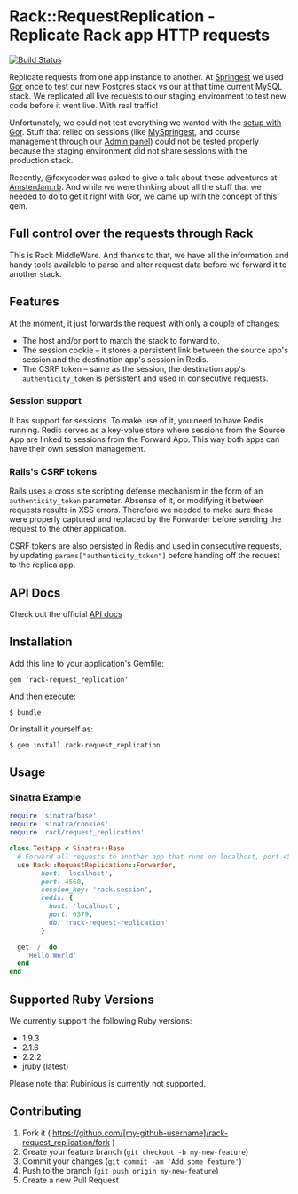 # Rack::RequestReplication - Replicate Rack app HTTP requests

[![Build Status](https://travis-ci.org/Springest/rack-request_replication.svg?branch=master)](https://travis-ci.org/Springest/rack-request_replication)

Replicate requests from one app instance to another. At
[Springest](http://www.springest.com) we used
[Gor](https://github.com/buger/gor) once to test our new Postgres stack
vs our at that time current MySQL stack.
We replicated all live requests to our staging environment to test new
code before it went live. With real traffic!

Unfortunately, we could not test everything we wanted with the
[setup with Gor](http://devblog.springest.com/testing-big-infrastructure-changes-at-springest/).
Stuff that relied on sessions (like
[MySpringest](https://www.springest.com/my-springest), and course
management through our [Admin panel](http://providers.springest.com/))
could not be tested properly because the staging environment did not
share sessions with the production stack.

Recently, @foxycoder was asked to give a talk about these adventures at
[Amsterdam.rb](http://www.meetup.com/Amsterdam-rb/events/206133762/).
And while we were thinking about all the stuff that we needed to do to
get it right with Gor, we came up with the concept of this gem.

## Full control over the requests through Rack

This is Rack MiddleWare. And thanks to that, we have all the information
and handy tools available to parse and alter request data before we
forward it to another stack.


## Features

At the moment, it just forwards the request with only a couple of
changes:

- The host and/or port to match the stack to forward to.
- The session cookie – it stores a persistent link between the source
  app's session and the destination app's session in Redis.
- The CSRF token – same as the session, the destination app's
  `authenticity_token` is persistent and used in consecutive requests.

### Session support

It has support for sessions. To make use of it, you need to have Redis
running. Redis serves as a key-value store where sessions from the
Source App are linked to sessions from the Forward App. This way both
apps can have their own session management.

### Rails's CSRF tokens

Rails uses a cross site scripting defense mechanism in the form of an
`authenticity_token` parameter. Absense of it, or modifying it between
requests results in XSS errors. Therefore we needed to make sure these
were properly captured and replaced by the Forwarder before sending the
request to the other application.

CSRF tokens are also persisted in Redis and used in consecutive requests, by
updating `params["authenticity_token"]` before handing off the request
to the replica app.

## API Docs

Check out the official [API docs](http://rubydoc.info/gems/rack-request_replication)

## Installation

Add this line to your application's Gemfile:

    gem 'rack-request_replication'

And then execute:

    $ bundle

Or install it yourself as:

    $ gem install rack-request_replication

## Usage

### Sinatra Example

```ruby
require 'sinatra/base'
require 'sinatra/cookies'
require 'rack/request_replication'

class TestApp < Sinatra::Base
  # Forward all requests to another app that runs on localhost, port 4568
  use Rack::RequestReplication::Forwarder,
        host: 'localhost',
        port: 4568,
        session_key: 'rack.session',
        redis: {
          host: 'localhost',
          port: 6379,
          db: 'rack-request-replication'
        }

  get '/' do
    'Hello World'
  end
end
```

## Supported Ruby Versions

We currently support the following Ruby versions:

 - 1.9.3
 - 2.1.6
 - 2.2.2
 - jruby (latest)

Please note that Rubinious is currently not supported.

## Contributing

1. Fork it ( https://github.com/[my-github-username]/rack-request_replication/fork )
2. Create your feature branch (`git checkout -b my-new-feature`)
3. Commit your changes (`git commit -am 'Add some feature'`)
4. Push to the branch (`git push origin my-new-feature`)
5. Create a new Pull Request
